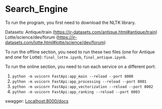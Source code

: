# Search_Engine
To run the program, you first need to download the NLTK library.

Datasets:
Antique/train (https://ir-datasets.com/antique.html#antique/train)
Lotte/science/dev/forum (https://ir-datasets.com/lotte.html#lotte/science/dev/forum)


To run the offline section, you need to run these two files (one for Antique and one for Lotte): `final_lotte.ipynb`, `final_antique.ipynb`.

To run the online section, you need to run each service on a different port:

1. `python -m uvicorn FastApi:app_main --reload --port 8000`
2. `python -m uvicorn FastApi:app_processing --reload --port 8001`
3. `python -m uvicorn FastApi:app_vectorization --reload --port 8002`
4. `python -m uvicorn FastApi:app_ranking --reload --port 8003`

swagger: [Localhost:8000/docs](http://127.0.0.1:8000/docs)
